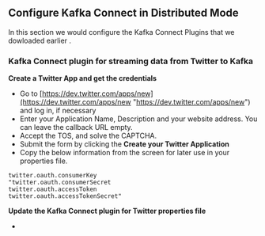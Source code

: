 ## Configure Kafka Connect in Distributed Mode

In this section we would configure the Kafka Connect Plugins that we dowloaded earlier .

### Kafka Connect plugin for streaming data from Twitter to Kafka 

**Create a Twitter App and get the credentials** 
 - Go to
   [https://dev.twitter.com/apps/new](https://dev.twitter.com/apps/new
   "https://dev.twitter.com/apps/new") and log in, if necessary
 - Enter your Application Name, Description and your website address. You can leave the callback URL empty.
 - Accept the TOS, and solve the CAPTCHA.
 - Submit the form by clicking the **Create your Twitter Application**
 - Copy the below information from the screen for later use in your properties file.
```
twitter.oauth.consumerKey
"twitter.oauth.consumerSecret
twitter.oauth.accessToken
twitter.oauth.accessTokenSecret"
```

**Update the Kafka Connect plugin for Twitter properties file** 

- 
<!--stackedit_data:
eyJoaXN0b3J5IjpbNjM4Njg5NDU1LDExNjU2NTgyMTYsNjU5OD
Q3ODI5XX0=
-->
